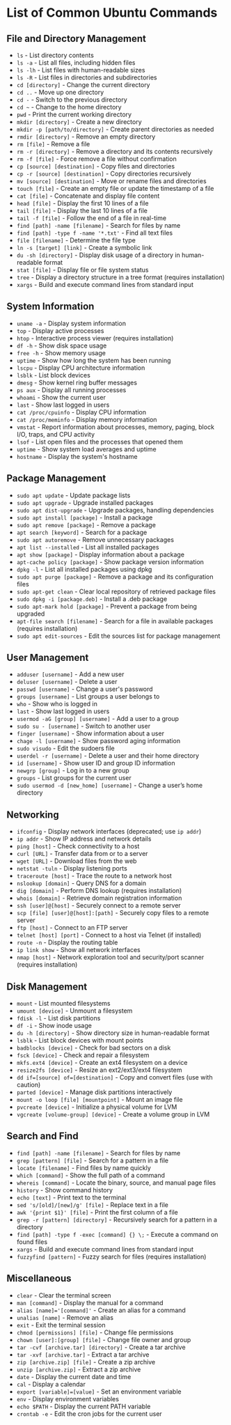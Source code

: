 # List of Common Ubuntu Commands

<!-- toc -->

## File and Directory Management

- `ls` - List directory contents
- `ls -a` - List all files, including hidden files
- `ls -lh` - List files with human-readable sizes
- `ls -R` - List files in directories and subdirectories
- `cd [directory]` - Change the current directory
- `cd ..` - Move up one directory
- `cd -` - Switch to the previous directory
- `cd ~` - Change to the home directory
- `pwd` - Print the current working directory
- `mkdir [directory]` - Create a new directory
- `mkdir -p [path/to/directory]` - Create parent directories as needed
- `rmdir [directory]` - Remove an empty directory
- `rm [file]` - Remove a file
- `rm -r [directory]` - Remove a directory and its contents recursively
- `rm -f [file]` - Force remove a file without confirmation
- `cp [source] [destination]` - Copy files and directories
- `cp -r [source] [destination]` - Copy directories recursively
- `mv [source] [destination]` - Move or rename files and directories
- `touch [file]` - Create an empty file or update the timestamp of a file
- `cat [file]` - Concatenate and display file content
- `head [file]` - Display the first 10 lines of a file
- `tail [file]` - Display the last 10 lines of a file
- `tail -f [file]` - Follow the end of a file in real-time
- `find [path] -name [filename]` - Search for files by name
- `find [path] -type f -name '*.txt'` - Find all text files
- `file [filename]` - Determine the file type
- `ln -s [target] [link]` - Create a symbolic link
- `du -sh [directory]` - Display disk usage of a directory in human-readable format
- `stat [file]` - Display file or file system status
- `tree` - Display a directory structure in a tree format (requires installation)
- `xargs` - Build and execute command lines from standard input

## System Information

- `uname -a` - Display system information
- `top` - Display active processes
- `htop` - Interactive process viewer (requires installation)
- `df -h` - Show disk space usage
- `free -h` - Show memory usage
- `uptime` - Show how long the system has been running
- `lscpu` - Display CPU architecture information
- `lsblk` - List block devices
- `dmesg` - Show kernel ring buffer messages
- `ps aux` - Display all running processes
- `whoami` - Show the current user
- `last` - Show last logged in users
- `cat /proc/cpuinfo` - Display CPU information
- `cat /proc/meminfo` - Display memory information
- `vmstat` - Report information about processes, memory, paging, block I/O, traps, and CPU activity
- `lsof` - List open files and the processes that opened them
- `uptime` - Show system load averages and uptime
- `hostname` - Display the system's hostname

## Package Management

- `sudo apt update` - Update package lists
- `sudo apt upgrade` - Upgrade installed packages
- `sudo apt dist-upgrade` - Upgrade packages, handling dependencies
- `sudo apt install [package]` - Install a package
- `sudo apt remove [package]` - Remove a package
- `apt search [keyword]` - Search for a package
- `sudo apt autoremove` - Remove unnecessary packages
- `apt list --installed` - List all installed packages
- `apt show [package]` - Display information about a package
- `apt-cache policy [package]` - Show package version information
- `dpkg -l` - List all installed packages using dpkg
- `sudo apt purge [package]` - Remove a package and its configuration files
- `sudo apt-get clean` - Clear local repository of retrieved package files
- `sudo dpkg -i [package.deb]` - Install a .deb package
- `sudo apt-mark hold [package]` - Prevent a package from being upgraded
- `apt-file search [filename]` - Search for a file in available packages (requires installation)
- `sudo apt edit-sources` - Edit the sources list for package management

## User Management

- `adduser [username]` - Add a new user
- `deluser [username]` - Delete a user
- `passwd [username]` - Change a user's password
- `groups [username]` - List groups a user belongs to
- `who` - Show who is logged in
- `last` - Show last logged in users
- `usermod -aG [group] [username]` - Add a user to a group
- `sudo su - [username]` - Switch to another user
- `finger [username]` - Show information about a user
- `chage -l [username]` - Show password aging information
- `sudo visudo` - Edit the sudoers file
- `userdel -r [username]` - Delete a user and their home directory
- `id [username]` - Show user ID and group ID information
- `newgrp [group]` - Log in to a new group
- `groups` - List groups for the current user
- `sudo usermod -d [new_home] [username]` - Change a user’s home directory

## Networking

- `ifconfig` - Display network interfaces (deprecated; use `ip addr`)
- `ip addr` - Show IP address and network details
- `ping [host]` - Check connectivity to a host
- `curl [URL]` - Transfer data from or to a server
- `wget [URL]` - Download files from the web
- `netstat -tuln` - Display listening ports
- `traceroute [host]` - Trace the route to a network host
- `nslookup [domain]` - Query DNS for a domain
- `dig [domain]` - Perform DNS lookup (requires installation)
- `whois [domain]` - Retrieve domain registration information
- `ssh [user]@[host]` - Securely connect to a remote server
- `scp [file] [user]@[host]:[path]` - Securely copy files to a remote server
- `ftp [host]` - Connect to an FTP server
- `telnet [host] [port]` - Connect to a host via Telnet (if installed)
- `route -n` - Display the routing table
- `ip link show` - Show all network interfaces
- `nmap [host]` - Network exploration tool and security/port scanner (requires installation)

## Disk Management

- `mount` - List mounted filesystems
- `umount [device]` - Unmount a filesystem
- `fdisk -l` - List disk partitions
- `df -i` - Show inode usage
- `du -h [directory]` - Show directory size in human-readable format
- `lsblk` - List block devices with mount points
- `badblocks [device]` - Check for bad sectors on a disk
- `fsck [device]` - Check and repair a filesystem
- `mkfs.ext4 [device]` - Create an ext4 filesystem on a device
- `resize2fs [device]` - Resize an ext2/ext3/ext4 filesystem
- `dd if=[source] of=[destination]` - Copy and convert files (use with caution)
- `parted [device]` - Manage disk partitions interactively
- `mount -o loop [file] [mountpoint]` - Mount an image file
- `pvcreate [device]` - Initialize a physical volume for LVM
- `vgcreate [volume-group] [device]` - Create a volume group in LVM

## Search and Find

- `find [path] -name [filename]` - Search for files by name
- `grep [pattern] [file]` - Search for a pattern in a file
- `locate [filename]` - Find files by name quickly
- `which [command]` - Show the full path of a command
- `whereis [command]` - Locate the binary, source, and manual page files
- `history` - Show command history
- `echo [text]` - Print text to the terminal
- `sed 's/[old]/[new]/g' [file]` - Replace text in a file
- `awk '{print $1}' [file]` - Print the first column of a file
- `grep -r [pattern] [directory]` - Recursively search for a pattern in a directory
- `find [path] -type f -exec [command] {} \;` - Execute a command on found files
- `xargs` - Build and execute command lines from standard input
- `fuzzyfind [pattern]` - Fuzzy search for files (requires installation)

## Miscellaneous

- `clear` - Clear the terminal screen
- `man [command]` - Display the manual for a command
- `alias [name]='[command]'` - Create an alias for a command
- `unalias [name]` - Remove an alias
- `exit` - Exit the terminal session
- `chmod [permissions] [file]` - Change file permissions
- `chown [user]:[group] [file]` - Change file owner and group
- `tar -cvf [archive.tar] [directory]` - Create a tar archive
- `tar -xvf [archive.tar]` - Extract a tar archive
- `zip [archive.zip] [file]` - Create a zip archive
- `unzip [archive.zip]` - Extract a zip archive
- `date` - Display the current date and time
- `cal` - Display a calendar
- `export [variable]=[value]` - Set an environment variable
- `env` - Display environment variables
- `echo $PATH` - Display the current PATH variable
- `crontab -e` - Edit the cron jobs for the current user
